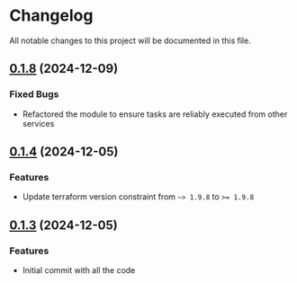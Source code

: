 # Changelog

All notable changes to this project will be documented in this file.
## [0.1.8]() (2024-12-09)
### Fixed Bugs
* Refactored the module to ensure tasks are reliably executed from other services

## [0.1.4]() (2024-12-05)
### Features
* Update terraform version constraint from `~> 1.9.8` to `>= 1.9.8` 

## [0.1.3]() (2024-12-05)
### Features
* Initial commit with all the code


